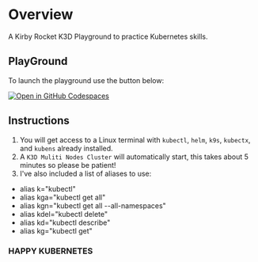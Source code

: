 # Overview
A Kirby Rocket K3D Playground to practice Kubernetes skills.

## PlayGround 

To launch the playground use the button below:

[![Open in GitHub Codespaces](https://github.com/codespaces/badge.svg)](https://github.com/codespaces/new?hide_repo_select=true&ref=main&repo=740106147&skip_quickstart=true&machine=standardLinux32gb&devcontainer_path=.devcontainer%2Fdevcontainer.json&geo=UsWest)

## Instructions

1. You will get access to a Linux terminal with `kubectl`, `helm`, `k9s`, `kubectx`, and `kubens` already installed.
2. A `K3D Muliti Nodes Cluster` will automatically start, this takes about 5 minutes so please be patient!
3. I've also included a list of aliases to use:
- alias k="kubectl"
- alias kga="kubectl get all"
- alias kgn="kubectl get all --all-namespaces"
- alias kdel="kubectl delete"
- alias kd="kubectl describe"
- alias kg="kubectl get"

### HAPPY KUBERNETES ###